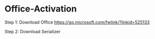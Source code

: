 # Office-Activation

Step 1: Download Office
https://go.microsoft.com/fwlink/?linkid=525133

Step 2: Download Serializer
